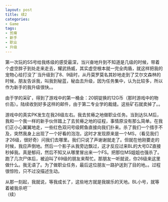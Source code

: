 ```yaml
---
layout: post
title: 续2
categories:
- Game
tags:
- 贫瘠
- 新手
- 职业
- 升级
---
```


第一次玩的SS号给我练级的感受最深，当兴奋地升到不知道是几级的时候，带着个虚空胖子到处走来走去，耀武扬威，其实虚空根本就一完全肉盾，就这样把我的宠物心给打没了`当升级到了8、9级时，从丹莫罗莫名其妙地走到了艾尔文森林的时候，朋友告诉我，叫我到秘蓝，秘血去升级，因为任务集中，认为比较多，所以作为新手的我升级很快。。  
    
由于学的采矿，得到了游戏中的第一桶金：20铜锭换的12G币（那时游戏中的物价高）。陆续收到好多这样的邮件，由于第二专业学的裁缝。这些矿石就卖掉了。。  
    
游戏中的真实PK发生在我26级左右。我去贫瘠之地做职业任务。当到达SLM后，我和一个我一样的新手伙伴踏上了去贫瘠之地的征程，事情原没有那么简单。在我们正小心翼翼地走，一些红色双问号级鳄鱼直接向我们扑来。杀了我们一个措手不及，突然我身上出现了一个好看的泡泡，这时才发现原来是一个MS，（看见我们才26级，很好奇）问我们去哪里。我们只说了声谢谢就走了。但就在他刚要走的时候，我应声倒地。然后一个影子从我旁边飘过，这才反应过来BL的大号DZ直接秒掉我。真是郁闷，然后不知又从哪里冒出来一个FS。把那位MS姐姐也强杀了。跑了几次尸体后，被迫叫了69级的朋友来帮忙。那朋友一听就说，你26级来这里做什么。我无语了。为了做职业任务，最后这位朋友一路护送到了目的地。。过程很惊险，只不过没描述生动。  
    
从那一刻起，我就说，等我成长了，这些地方就是我娱乐的天地。BL小号，就等着被我杀吧```  
（续）  